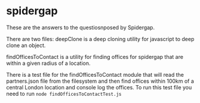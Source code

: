 # spidergap

These are the answers to the questiosnposed by Spidergap.

There are two files: 
deepClone is a deep cloning utility for javascript to deep clone an object.

findOfficesToContact is a utility for finding offices for spidergap that are within a given radius of a location.

There is a test file for the findOfficesToContact module that will read the partners.json file from the filesystem and then find offices within 100km of a central London location and console log the offices.
To run this test file you need to run ```node findOfficesToContactTest.js```
